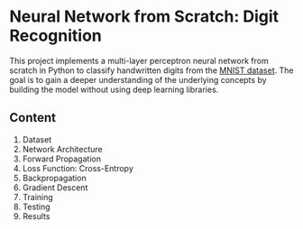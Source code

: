 # Neural Network from Scratch: Digit Recognition

This project implements a multi-layer perceptron neural network from scratch in Python to classify handwritten digits from the [MNIST dataset](#MNIST-dataset). The goal is to gain a deeper understanding of the underlying concepts by building the model without using deep learning libraries.

## Content
1. Dataset
2. Network Architecture
3. Forward Propagation
4. Loss Function: Cross-Entropy
5. Backpropagation
6. Gradient Descent
7. Training
8. Testing
9. Results